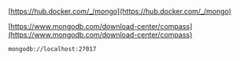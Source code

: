 [https://hub.docker.com/_/mongo](https://hub.docker.com/_/mongo)

[https://www.mongodb.com/download-center/compass](https://www.mongodb.com/download-center/compass)

    mongodb://localhost:27017

<!--stackedit_data:
eyJoaXN0b3J5IjpbMTk1MDU1MzA0OF19
-->